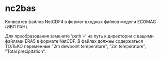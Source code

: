 # nc2bas
Конвертер файлов NetCDF4 в формат входных файлов модели ECOMAG (ИВП РАН).

Для преобразования замените 'path =' на путь к директории с вашими файлами ERA5 в формате NetCDF. В файлах должны содержаться ТОЛЬКО переменные "2m dewpoint temperature", "2m temperature", "Total precipitation".
